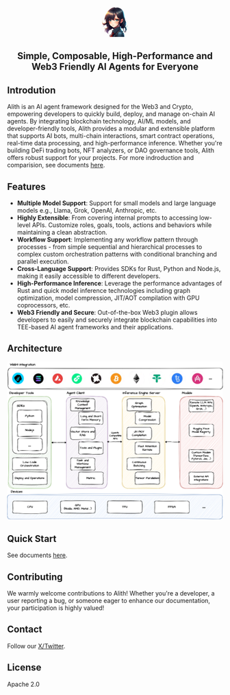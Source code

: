 <p align="center">
    <img src="imgs/logo.png" alt="Alith Logo" style="width: 70px;" />
</p>

<h2 align="center">
Simple, Composable, High-Performance and Web3 Friendly AI Agents for Everyone
</h2>

## Introdution

Alith is an AI agent framework designed for the Web3 and Crypto, empowering developers to quickly build, deploy, and manage on-chain AI agents. By integrating blockchain technology, AI/ML models, and developer-friendly tools, Alith provides a modular and extensible platform that supports AI bots, multi-chain interactions, smart contract operations, real-time data processing, and high-performance inference. Whether you're building DeFi trading bots, NFT analyzers, or DAO governance tools, Alith offers robust support for your projects. For more indroduction and comparision, see documents [here](https://alith.lazai.network/docs).

## Features

+ **Multiple Model Support**: Support for small models and large language models e.g., Llama, Grok, OpenAI, Anthropic, etc.
+ **Highly Extensible**: From covering internal prompts to accessing low-level APIs. Customize roles, goals, tools, actions and behaviors while maintaining a clean abstraction.
+ **Workflow Support**: Implementing any workflow pattern through processes - from simple sequential and hierarchical processes to complex custom orchestration patterns with conditional branching and parallel execution.
+ **Cross-Language Support**: Provides SDKs for Rust, Python and Node.js, making it easily accessible to different developers.
+ **High-Performance Inference**: Leverage the performance advantages of Rust and quick model inference technologies including graph optimization, model compression, JIT/AOT compilation with GPU coprocessors, etc.
+ **Web3 Friendly and Secure**: Out-of-the-box Web3 plugin allows developers to easily and securely integrate blockchain capabilities into TEE-based AI agent frameworks and their applications.

## Architecture

<p align="center">
    <img src="imgs/alith.png" alt="Alith Arch" />
</p>

## Quick Start

See documents [here](https://alith.lazai.network/docs/get-started).

## Contributing

We warmly welcome contributions to Alith! Whether you're a developer, a user reporting a bug, or someone eager to enhance our documentation, your participation is highly valued!

## Contact

Follow our [X/Twitter](https://x.com/0xalith).

## License

Apache 2.0
